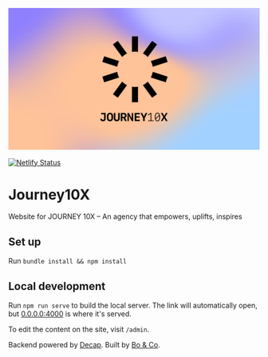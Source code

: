 ![Journey10X Logo](/assets/images/social-share.jpg)


[![Netlify Status](https://api.netlify.com/api/v1/badges/ad211fd0-4814-4996-91b0-39fdc4d08718/deploy-status)](https://app.netlify.com/sites/dancing-ganache-b75bcd/deploys)

# Journey10X
Website for JOURNEY 10X – An agency that empowers, uplifts, inspires


## Set up
Run `bundle install && npm install`

## Local development
Run `npm run serve` to build the local server. The link will automatically open, but [0.0.0.0:4000](http://0.0.0.0:4000) is where it's served.


To edit the content on the site, visit `/admin`.


Backend powered by [Decap](https://decapcms.org/).
Built by [Bo & Co](https://boandco.studio/).
